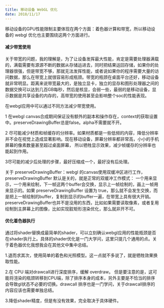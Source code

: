 ```yaml
---
title: 移动设备 WebGL 优化
date: 2018/11/17
---
```


移动设备的GPU性能限制主要体现在两个方面：着色器计算和带宽，所以移动设备的 webgl 优化也主要围绕这两个方面进行。

#### 减少带宽使用

关于带宽的问题，我的理解是，为了让设备发挥最大性能，肯定是需要处理器满载的，满载需要有源源不断的数据从存储运进去，同时把结果运回存储，如果你的处理器很强，但是带宽不够，那就无法发挥性能，或者说如果你的程序需要大量的访问数据，那么在带宽上就很容易形成瓶颈。带宽的瓶颈在桌面平台还好，移动设备就非常明显。距离来说带宽最大的，是独立显卡，独立的显存和图形处理器之间的数据交换可以达到几百GB每秒，然后是核显，会弱一些，最弱的是移动设备，显示数据是共享设备的内存的，高带宽的使用甚至会影响整个soc的性能表现。

在webgl应用中可以通过不同方法减少带宽使用。

1 在webgl canvas合成期间保证没有额外的副本和操作存在，context的获取设置中。preserveDrawingBuffer总是false。alpha不需要就不开。

2 尽可能减少材质和帧缓存的分辨率。如果材质都是一些低频的内容，降低分辨率并不会在视觉上造成显著影响。现在移动设备，屏幕分辨率都非常高，小小的手机屏幕的像素数量甚至超过桌面屏幕， 所以牺牲显示效果，减少帧缓存的分辨率也能起到作用。

3尽可能的减少后处理的步骤，最好压缩成一个，最好没有后处理。

关于 preserveDrawingBuffer：webgl 的canvas使用双缓冲区进行工作，preserveDrawingBuffer 默认是关的，就是正常的双缓冲工作模式： 一个用来显示，一个用来绘制，下一帧这两个buffer会交换，显示上一帧绘制的，画上一帧用来显示的。如果 preserveDrawingBuffer 设置为 true，那么就不会发生交换，而是把上一帧绘制的buffer，复制到显示的buffer一遍，在带宽上具有很大开销。 preserveDrawingBuffer也并不是没用的东西，比如如果需要读取像素，或者复用绘制到主屏幕上的图像，比如实现脏矩形渲染优化，那么就非开不可。

#### 优化着色器执行

通过将shader替换成最简单的shader，可以立刻确认webgl应用的性能瓶颈是否在shader执行上。具体的shader优化是一门大学问，这里只提几个通用的点。关于着色器优化我想我会在其他文中集中总结。

1.退而求其次，使用简单的着色和光照模型。这一点就不多说了，就是牺牲效果换取性能。

2.在 CPU 端对drawcall进行深度排序，缓解 overdraw。 但是要注意的是，这可能将渲染的瓶颈转移到CPU端，除了排序本身的成本，另外主要是不恰当的排序会导致gl状态不必要的切换。drawcall 排序也是一门学问，关于drawcall排序的内容应该也需要单独总结。

3.降低shader精度，但是有没有效果，完全取决于具体硬件。

